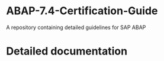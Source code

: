 # ABAP-7.4-Certification-Guide
A repository containing detailed guidelines for SAP ABAP

# Detailed documentation